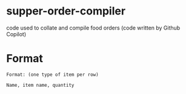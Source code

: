 # supper-order-compiler
code used to collate and compile food orders (code written by Github Copilot)

# Format
`Format: (one type of item per row)`

`Name, item name, quantity`
